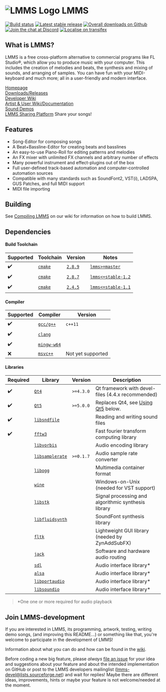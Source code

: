 # ![LMMS Logo](http://lmms.sourceforge.net/Lmms_logo.png) LMMS

[![Build status](https://img.shields.io/travis/LMMS/lmms.svg?maxAge=3600)](https://travis-ci.org/LMMS/lmms)
[![Latest stable release](https://img.shields.io/github/release/LMMS/lmms.svg?maxAge=3600)](https://lmms.io/download)
[![Overall downloads on Github](https://img.shields.io/github/downloads/LMMS/lmms/total.svg?maxAge=3600)](https://github.com/LMMS/lmms/releases)
[![Join the chat at Discord](https://img.shields.io/badge/chat-on%20discord-7289DA.svg)](https://discord.gg/3sc5su7)
[![Localise on transifex](https://img.shields.io/badge/localise-on_transifex-green.svg)](https://www.transifex.com/lmms/lmms/)

What is LMMS?
--------------

LMMS is a free cross-platform alternative to commercial programs like
FL Studio®, which allow you to produce music with your computer. This includes
the creation of melodies and beats, the synthesis and mixing of sounds, and
arranging of samples. You can have fun with your MIDI-keyboard and much more;
all in a user-friendly and modern interface.

[Homepage](https://lmms.io)<br>
[Downloads/Releases](https://github.com/LMMS/lmms/releases)<br>
[Developer Wiki](https://github.com/LMMS/lmms/wiki)<br>
[Artist & User Wiki/Documentation](https://lmms.io/documentation)<br>
[Sound Demos](https://lmms.io/showcase/)<br>
[LMMS Sharing Platform](https://lmms.io/lsp/) Share your songs!

Features
---------

* Song-Editor for composing songs
* A Beat+Bassline-Editor for creating beats and basslines
* An easy-to-use Piano-Roll for editing patterns and melodies
* An FX mixer with unlimited FX channels and arbitrary number of effects
* Many powerful instrument and effect-plugins out of the box
* Full user-defined track-based automation and computer-controlled automation sources
* Compatible with many standards such as SoundFont2, VST(i), LADSPA, GUS Patches, and full MIDI support
* MIDI file importing

Building
---------

See [Compiling LMMS](https://github.com/LMMS/lmms/wiki/Compile) on our
wiki for information on how to build LMMS.

Dependencies
------------

#### Build Toolchain
| Supported | Toolchain | Version | Notes | 
|-----------|-----------|---------|-------| 
| ✔️ | [`cmake`](https://cmake.org/) | [`2.8.9`](../blob/master/CMakeLists.txt#L1) |  [`lmms>=master`](../tree/master) |
| ✔️ | [`cmake`](https://cmake.org/) | [`2.8.7`](../blob/stable-1.2/CMakeLists.txt#L1) | [`lmms<=stable-1.2`](../tree/stable-1.2) |
| ✔️ | [`cmake`](https://cmake.org/) | [`2.4.5`](../blob/stable-1.1/CMakeLists.txt#L1) | [`lmms<=stable-1.1`](../tree/stable-1.1) |

#### Compiler
| Supported | Compiler | Version |
|-----------|----------|---------|
| ✔️ | [`gcc/g++`](http://gcc.gnu.org/) | `c++11` |
| ✔️ | [`clang`](http://gcc.gnu.org/) |  |
| ✔️ | [`mingw-w64`](https://sourceforge.net/projects/mingw-w64/) |  | 
| ❌  | [`msvc++`](https://visualstudio.com/vs/cplusplus/) | Not yet supported |

#### Libraries
| Required | Library | Version | Description | 
|----------|---------|---------|-------------|
| ✔️ | [`Qt4`](http://qt.io) | `>=4.3.0` | Qt framework with devel-files (4.4.x recommended) | 
| ✔️ | [`Qt5`](http://qt.io) | `>=5.0.0` | Replaces Qt4, see [Using Qt5](#using-qt5) below. |
| ✔️ | [`libsndfile`](http://www.mega-nerd.com/libsndfile/) |  | Reading and writing sound files |
| ✔️ | [`fftw3`](http://www.fftw.org/) | | Fast fourier transform computing library |
|   | [`libvorbis`](http://xiph.org/vorbis/) | | Audio encoding library |
|   | [`libsamplerate`](http://www.mega-nerd.com/SRC/) | `>=0.1.7` | Audio sample rate converter |
|   | [`libogg`](http://xiph.org/ogg/) | | Multimedia container format |
|   | [`wine`](http://www.winehq.org/) | | Windows-on-Unix (needed for VST support) |
|   | [`libstk`](http://ccrma.stanford.edu/software/stk/) | | Signal processing and algorithmic synthesis library |
|   | [`libfluidsynth`](http://fluidsynth.sourceforge.net/) | | SoundFont synthesis library |
|   | [`fltk`](http://www.fltk.org/) |  | Lightweight GUI library (needed by ZynAddSubFX) |
|   | [`jack`](http://jackaudio.org/)|  | Software and hardware audio routing |
|   | [`sdl`](http://www.libsdl.org/)|  | Audio interface library\* |
|   | [`alsa`](http://www.alsa-project.org/) |  | Audio interface library\* |
|   | [`libportaudio`](http://www.portaudio.com/)|  | Audio interface library\* | 
|   | [`libsoundio`](http://libsound.io/)|  | Audio interface library* |

   > \*One one or more required for audio playback


Join LMMS-development
----------------------

If you are interested in LMMS, its programming, artwork, testing, writing demo
songs, (and improving this README...) or something like that, you're welcome
to participate in the development of LMMS!

Information about what you can do and how can be found in the
[wiki](https://github.com/LMMS/lmms/wiki).

Before coding a new big feature, please _always_
[file an issue](https://github.com/LMMS/lmms/issues/new) for your idea and
suggestions about your feature and about the intended implementation on GitHub
or post to the LMMS developers mailinglist (lmms-devel@lists.sourceforge.net)
and wait for replies! Maybe there are different ideas, improvements, hints or
maybe your feature is not welcome/needed at the moment.
